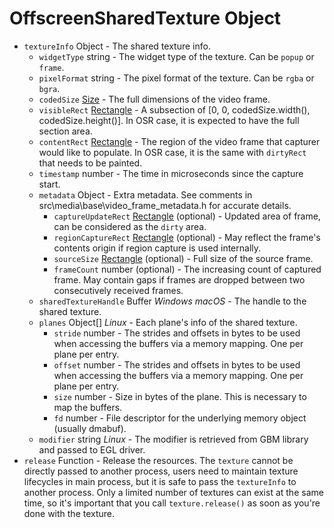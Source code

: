 # OffscreenSharedTexture Object

* `textureInfo` Object - The shared texture info.
  * `widgetType` string - The widget type of the texture. Can be `popup` or `frame`.
  * `pixelFormat` string - The pixel format of the texture. Can be `rgba` or `bgra`.
  * `codedSize` [Size](size.md) - The full dimensions of the video frame.
  * `visibleRect` [Rectangle](rectangle.md) - A subsection of [0, 0, codedSize.width(), codedSize.height()]. In OSR case, it is expected to have the full section area.
  * `contentRect` [Rectangle](rectangle.md) - The region of the video frame that capturer would like to populate. In OSR case, it is the same with `dirtyRect` that needs to be painted.
  * `timestamp` number - The time in microseconds since the capture start.
  * `metadata` Object - Extra metadata. See comments in src\media\base\video_frame_metadata.h for accurate details.
    * `captureUpdateRect` [Rectangle](rectangle.md) (optional) - Updated area of frame, can be considered as the `dirty` area.
    * `regionCaptureRect` [Rectangle](rectangle.md) (optional) - May reflect the frame's contents origin if region capture is used internally.
    * `sourceSize` [Rectangle](rectangle.md) (optional) - Full size of the source frame.
    * `frameCount` number (optional) - The increasing count of captured frame. May contain gaps if frames are dropped between two consecutively received frames.
  * `sharedTextureHandle` Buffer _Windows_ _macOS_ - The handle to the shared texture.
  * `planes` Object[] _Linux_ - Each plane's info of the shared texture.
    * `stride` number - The strides and offsets in bytes to be used when accessing the buffers via a memory mapping. One per plane per entry.
    * `offset` number - The strides and offsets in bytes to be used when accessing the buffers via a memory mapping. One per plane per entry.
    * `size` number - Size in bytes of the plane. This is necessary to map the buffers.
    * `fd` number - File descriptor for the underlying memory object (usually dmabuf).
  * `modifier` string _Linux_ - The modifier is retrieved from GBM library and passed to EGL driver.
* `release` Function - Release the resources. The `texture` cannot be directly passed to another process, users need to maintain texture lifecycles in
  main process, but it is safe to pass the `textureInfo` to another process. Only a limited number of textures can exist at the same time, so it's important
  that you call `texture.release()` as soon as you're done with the texture.
